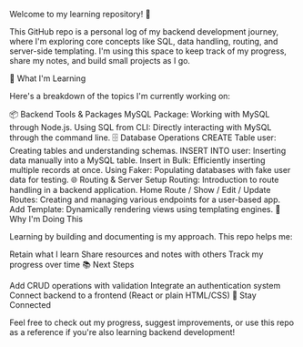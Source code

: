 Welcome to my learning repository! 🚀

This GitHub repo is a personal log of my backend development journey, where I'm exploring core concepts like SQL, data handling, routing, and server-side templating. I'm using this space to keep track of my progress, share my notes, and build small projects as I go.

🎯 What I'm Learning

Here's a breakdown of the topics I'm currently working on:

📦 Backend Tools & Packages
MySQL Package: Working with MySQL through Node.js.
Using SQL from CLI: Directly interacting with MySQL through the command line.
🗄️ Database Operations
CREATE Table user: Creating tables and understanding schemas.
INSERT INTO user: Inserting data manually into a MySQL table.
Insert in Bulk: Efficiently inserting multiple records at once.
Using Faker: Populating databases with fake user data for testing.
🌐 Routing & Server Setup
Routing: Introduction to route handling in a backend application.
Home Route / Show / Edit / Update Routes: Creating and managing various endpoints for a user-based app.
Add Template: Dynamically rendering views using templating engines.
🧠 Why I'm Doing This

Learning by building and documenting is my approach. This repo helps me:

Retain what I learn
Share resources and notes with others
Track my progress over time
📚 Next Steps

Add CRUD operations with validation
Integrate an authentication system
Connect backend to a frontend (React or plain HTML/CSS)
📌 Stay Connected

Feel free to check out my progress, suggest improvements, or use this repo as a reference if you're also learning backend development!
